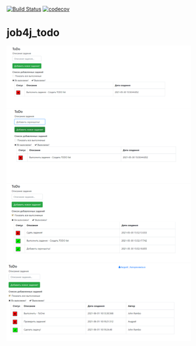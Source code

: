 [![Build Status](https://travis-ci.com/Selesito/job4j_todo.svg?branch=main)](https://travis-ci.com/Selesito/job4j_todo)
[![codecov](https://codecov.io/gh/Selesito/job4j_todo/branch/master/graph/badge.svg?token=3F79326ESD)](https://codecov.io/gh/Selesito/job4j_todo)
# job4j_todo
![alt text](https://github.com/Selesito/job4j_todo/blob/master/images/1.png)
![alt text](https://github.com/Selesito/job4j_todo/blob/master/images/2.png)
![alt text](https://github.com/Selesito/job4j_todo/blob/master/images/3.png)
![alt text](https://github.com/Selesito/job4j_todo/blob/master/images/4.png)